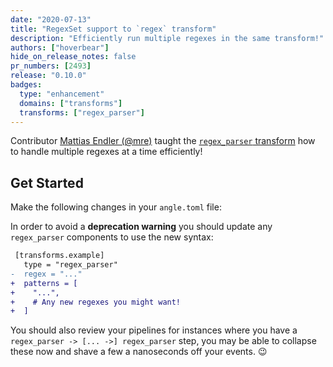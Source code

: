 ```yaml
---
date: "2020-07-13"
title: "RegexSet support to `regex` transform"
description: "Efficiently run multiple regexes in the same transform!"
authors: ["hoverbear"]
hide_on_release_notes: false
pr_numbers: [2493]
release: "0.10.0"
badges:
  type: "enhancement"
  domains: ["transforms"]
  transforms: ["regex_parser"]
---
```


Contributor [Mattias Endler (@mre)][urls.endler_dev] taught the [`regex_parser` transform][urls.angle_regex_parser] how to handle multiple regexes at a time efficiently!

## Get Started

Make the following changes in your `angle.toml` file:

In order to avoid a **deprecation warning** you should update any `regex_parser` components to use the new syntax:

```diff title="angle.toml"
 [transforms.example]
   type = "regex_parser"
-  regex = "..."
+  patterns = [
+    "...",
+    # Any new regexes you might want!
+  ]
```

You should also review your pipelines for instances where you have a `regex_parser -> [... ->] regex_parser` step, you may be able to collapse these now and shave a few a nanoseconds off your events. 😉

[urls.endler_dev]: https://endler.dev/
[urls.angle_regex_parser]: /docs/reference/vrl/functions/#parse_regex
